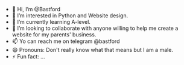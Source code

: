- 👋 Hi, I’m @Bastford
- 👀 I’m interested in Python and Website design.
- 🌱 I’m currently learning A-level.
- 💞️ I’m looking to collaborate with anyone willing to help me create a website for my parents' business.
- 📫 Yo can reach me on telegram @bastford
- 😄 Pronouns: Don't really know what that means but I am a male.
- ⚡ Fun fact: ...

<!---
Bastford/Bastford is a ✨ special ✨ repository because its `README.md` (this file) appears on your GitHub profile.
You can click the Preview link to take a look at your changes.
--->
